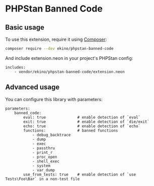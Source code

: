 # PHPStan Banned Code

## Basic usage

To use this extension, require it using [Composer](https://getcomposer.org/):

```bash
composer require --dev ekino/phpstan-banned-code
```

And include extension.neon in your project's PHPStan config:

```
includes:
	- vendor/ekino/phpstan-banned-code/extension.neon
```

## Advanced usage

You can configure this library with parameters:

```
parameters:
	banned_code:
		eval: true              # enable detection of `eval`
		exit: true              # enable detection of `die/exit`
		echo: true              # enable detection of `echo`
		functions:              # banned functions
			- debug_backtrace
			- dump
			- exec
			- passthru
			- print_r
			- proc_open
			- shell_exec
			- system
			- var_dump
		use_from_tests: true    # enable detection of `use Tests\Foo\Bar` in a non-test file
```
